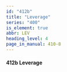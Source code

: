 ```yaml
---
id: "412b"
title: "Leverage"
series: "400"
is_element: true
abbr: LEV
heading_level: 4
page_in_manual: 410-8
---
```


#### 412b Leverage